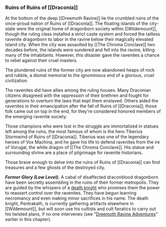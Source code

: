 ### Ruins of Ruins of [[Draconia]]

At the bottom of the deep [[Dreemoth Ravine]] lie the crumbled ruins of the once-proud nation of Ruins of [[Draconia]]. The floating islands of the city-state were the original home of dragonborn society within [[Wildemount]], though the ruling class installed a strict caste system and forced the tailless ravenite dragonborn to labor in the ravine below their magically elevated island city. When the city was assaulted by [[The Chroma Conclave]] two decades before, the islands were sundered and fell into the ravine, killing many of the inhabitants. However, this disaster gave the ravenites a chance to rebel against their cruel masters.

The plundered ruins of the former city are now abandoned heaps of rock and rubble, a dismal memorial to the ignominious end of a glorious, cruel civilization.

The ravenites did have allies among the ruling houses. Many Draconian citizens disagreed with the oppression of their brethren and fought for generations to overturn the laws that kept them enslaved. Others aided the ravenites in their emancipation after the fall of Ruins of [[Draconia]]; those folk came out on top in the end, for they're considered honored members of the emerging ravenite society.

Those champions who were lost in the struggle are immortalized in statues left among the ruins, the most famous of whom is the hero Tiberius Stormwind of Ruins of [[Draconia]]. Tiberius was one of the legendary heroes of Vox Machina, and he gave his life to defend ravenites from the ire of Vorugal, the white dragon of [[The Chroma Conclave]]. His statue and surrounding shrine are a place of pilgrimage for ravenite historians.

Those brave enough to delve into the ruins of Ruins of [[Draconia]] can find treasures and a few ghosts of the destroyed city.

_**Former Glory (Low Level).**_ A cabal of disaffected draconblood dragonborn have been secretly assembling in the ruins of their former metropolis. They are guided by the whispers of a [death knight](https://www.dndbeyond.com/monsters/death-knight) who promises them the power to reassert control over the ravenites. They have begun learning necromancy and even making minor sacrifices in his name. The death knight, Pentrakath, is currently gathering artifacts elsewhere in [[Wildemount]], but will soon use his cultists and cult fanatics to carry out his twisted plans, if no one intervenes (see "[Dreemoth Ravine Adventures](https://www.dndbeyond.com/sources/egtw/wildemount-gazetteer-wastes-of-[[xhorhas]]#DreemothRavineAdventures "[[Dreemoth Ravine]] Adventures")" earlier in this chapter).